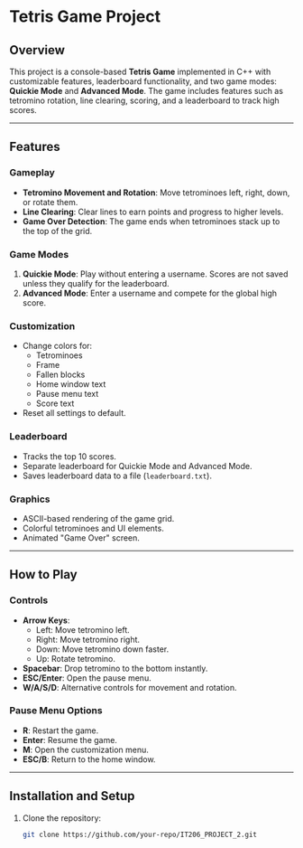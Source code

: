 # Tetris Game Project

## Overview
This project is a console-based **Tetris Game** implemented in C++ with customizable features, leaderboard functionality, and two game modes: **Quickie Mode** and **Advanced Mode**. The game includes features such as tetromino rotation, line clearing, scoring, and a leaderboard to track high scores.

---

## Features
### Gameplay
- **Tetromino Movement and Rotation**: Move tetrominoes left, right, down, or rotate them.
- **Line Clearing**: Clear lines to earn points and progress to higher levels.
- **Game Over Detection**: The game ends when tetrominoes stack up to the top of the grid.

### Game Modes
1. **Quickie Mode**: Play without entering a username. Scores are not saved unless they qualify for the leaderboard.
2. **Advanced Mode**: Enter a username and compete for the global high score.

### Customization
- Change colors for:
  - Tetrominoes
  - Frame
  - Fallen blocks
  - Home window text
  - Pause menu text
  - Score text
- Reset all settings to default.

### Leaderboard
- Tracks the top 10 scores.
- Separate leaderboard for Quickie Mode and Advanced Mode.
- Saves leaderboard data to a file (`leaderboard.txt`).

### Graphics
- ASCII-based rendering of the game grid.
- Colorful tetrominoes and UI elements.
- Animated "Game Over" screen.

---

## How to Play
### Controls
- **Arrow Keys**:
  - Left: Move tetromino left.
  - Right: Move tetromino right.
  - Down: Move tetromino down faster.
  - Up: Rotate tetromino.
- **Spacebar**: Drop tetromino to the bottom instantly.
- **ESC/Enter**: Open the pause menu.
- **W/A/S/D**: Alternative controls for movement and rotation.

### Pause Menu Options
- **R**: Restart the game.
- **Enter**: Resume the game.
- **M**: Open the customization menu.
- **ESC/B**: Return to the home window.

---

## Installation and Setup
1. Clone the repository:
   ```bash
   git clone https://github.com/your-repo/IT206_PROJECT_2.git
